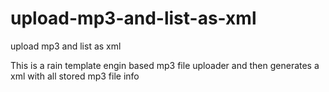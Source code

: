 upload-mp3-and-list-as-xml
==========================

upload mp3 and list as xml

This is a rain template engin based mp3 file uploader and then generates a xml with all stored mp3 file info
